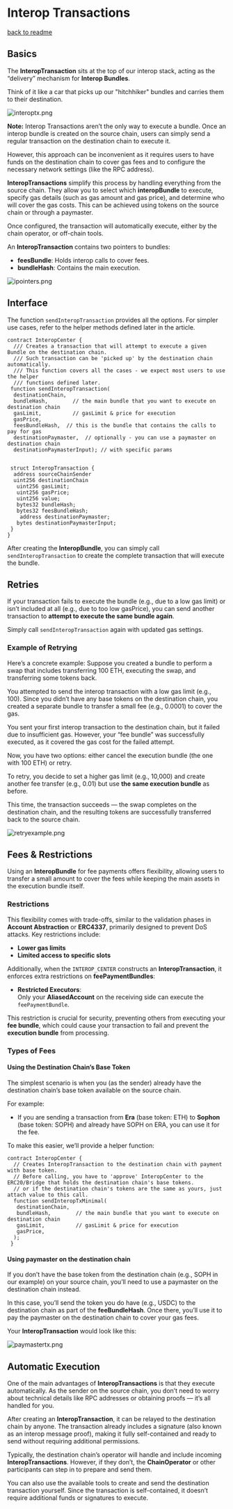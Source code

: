 # Interop Transactions
[back to readme](../../README.md)

## Basics

The **InteropTransaction** sits at the top of our interop stack, acting as the “delivery” mechanism for **Interop
Bundles**.

Think of it like a car that picks up our "hitchhiker" bundles and carries them to their destination.

![interoptx.png](../img/level_trigger.png)

**Note:** Interop Transactions aren’t the only way to execute a bundle. Once an interop bundle is created on the source
chain, users can simply send a regular transaction on the destination chain to execute it.

However, this approach can be inconvenient as it requires users to have funds on the destination chain to cover gas fees
and to configure the necessary network settings (like the RPC address).

**InteropTransactions** simplify this process by handling everything from the source chain. They allow you to select
which **interopBundle** to execute, specify gas details (such as gas amount and gas price), and determine who will cover
the gas costs. This can be achieved using tokens on the source chain or through a paymaster.

Once configured, the transaction will automatically execute, either by the chain operator, or off-chain
tools.

An **InteropTransaction** contains two pointers to bundles:

- **feesBundle**: Holds interop calls to cover fees.
- **bundleHash**: Contains the main execution.

![ipointers.png](../img/trigger.png)

## Interface

The function `sendInteropTransaction` provides all the options. For simpler use cases, refer to the helper methods
defined later in the article.

```solidity
contract InteropCenter {
  /// Creates a transaction that will attempt to execute a given Bundle on the destination chain.
  /// Such transaction can be 'picked up' by the destination chain automatically.
  /// This function covers all the cases - we expect most users to use the helper
  /// functions defined later.
 function sendInteropTransaction(
  destinationChain,
  bundleHash,        // the main bundle that you want to execute on destination chain
  gasLimit,          // gasLimit & price for execution
  gasPrice,
  feesBundleHash,  // this is the bundle that contains the calls to pay for gas
  destinationPaymaster,  // optionally - you can use a paymaster on destination chain
  destinationPaymasterInput); // with specific params


 struct InteropTransaction {
  address sourceChainSender
  uint256 destinationChain
   uint256 gasLimit;
   uint256 gasPrice;
   uint256 value;
   bytes32 bundleHash;
   bytes32 feesBundleHash;
    address destinationPaymaster;
   bytes destinationPaymasterInput;
 }
}
```

After creating the **InteropBundle**, you can simply call `sendInteropTransaction` to create the complete transaction
that will execute the bundle.

## Retries

If your transaction fails to execute the bundle (e.g., due to a low gas limit) or isn’t included at all (e.g., due to
too low gasPrice), you can send another transaction to **attempt to execute the same bundle again**.

Simply call `sendInteropTransaction` again with updated gas settings.

### Example of Retrying

Here’s a concrete example: Suppose you created a bundle to perform a swap that includes transferring 100 ETH, executing
the swap, and transferring some tokens back.

You attempted to send the interop transaction with a low gas limit (e.g., 100). Since you didn’t have any base tokens on
the destination chain, you created a separate bundle to transfer a small fee (e.g., 0.0001) to cover the gas.

You sent your first interop transaction to the destination chain, but it failed due to insufficient gas. However, your
“fee bundle” was successfully executed, as it covered the gas cost for the failed attempt.

Now, you have two options: either cancel the execution bundle (the one with 100 ETH) or retry.

To retry, you decide to set a higher gas limit (e.g., 10,000) and create another fee transfer (e.g., 0.01) but use **the
same execution bundle** as before.

This time, the transaction succeeds — the swap completes on the destination chain, and the resulting tokens are
successfully transferred back to the source chain.

![retryexample.png](../img/reexecute.png)

## Fees & Restrictions

Using an **InteropBundle** for fee payments offers flexibility, allowing users to transfer a small amount to cover the
fees while keeping the main assets in the execution bundle itself.

### Restrictions

This flexibility comes with trade-offs, similar to the validation phases in **Account Abstraction** or **ERC4337**,
primarily designed to prevent DoS attacks. Key restrictions include:

- **Lower gas limits**
- **Limited access to specific slots**

Additionally, when the `INTEROP_CENTER` constructs an **InteropTransaction**, it enforces extra restrictions on
**feePaymentBundles**:

- **Restricted Executors**:  
  Only your **AliasedAccount** on the receiving side can execute the `feePaymentBundle`.

This restriction is crucial for security, preventing others from executing your **fee bundle**, which could cause your
transaction to fail and prevent the **execution bundle** from processing.

### **Types of Fees**

#### Using the Destination Chain’s Base Token

The simplest scenario is when you (as the sender) already have the destination chain’s base token available on the
source chain.

For example:

- If you are sending a transaction from **Era** (base token: ETH) to **Sophon** (base token: SOPH) and already have SOPH
  on ERA, you can use it for the fee.

To make this easier, we’ll provide a helper function:

```solidity
contract InteropCenter {
  // Creates InteropTransaction to the destination chain with payment with base token.
  // Before calling, you have to 'approve' InteropCenter to the ERC20/Bridge that holds the destination chain's base tokens.
  // or if the destination chain's tokens are the same as yours, just attach value to this call.
  function sendInteropTxMinimal(
   destinationChain,
   bundleHash,        // the main bundle that you want to execute on destination chain
   gasLimit,          // gasLimit & price for execution
   gasPrice,
  );
 }
```

#### Using paymaster on the destination chain

If you don’t have the base token from the destination chain (e.g., SOPH in our example) on your source chain, you’ll
need to use a paymaster on the destination chain instead.

In this case, you’ll send the token you do have (e.g., USDC) to the destination chain as part of the **feeBundleHash**.
Once there, you’ll use it to pay the paymaster on the destination chain to cover your gas fees.

Your **InteropTransaction** would look like this:

![paymastertx.png](../img/trigger_paymaster.png)

## **Automatic Execution**

One of the main advantages of **InteropTransactions** is that they execute automatically. As the sender on the source
chain, you don’t need to worry about technical details like RPC addresses or obtaining proofs — it’s all handled for
you.

After creating an **InteropTransaction**, it can be relayed to the destination chain by anyone. The transaction already
includes a signature (also known as an interop message proof), making it fully self-contained and ready to send without
requiring additional permissions.

Typically, the destination chain’s operator will handle and include incoming **InteropTransactions**. However, if they
don’t, the **ChainOperator** or other participants can step in to prepare and send them.

You can also use the available tools to create and send the destination transaction yourself. Since the transaction is
self-contained, it doesn’t require additional funds or signatures to execute.

<!-- ![Usually destination chain operator will keep querying gateway to see if there are any messages for their chain.](../img/automatic_exec.png)

Once they see the message, they can request the proof from the **ChainOperator** and also fetch the **InteropBundles**
contained within the message (along with their respective proofs). -->

<!-- ![Operator getting necessary data from Gateway.](../img/automatic_exec_2.png)

As the final step, the operator can use the received data to create a regular transaction, which can then be sent to
their chain.

![Creating the final transaction to send to the destination chain](../img/automatic_exec_3.png)

The steps above don’t require any special permissions and can be executed by anyone.

While the **Gateway** was used above for tasks like providing proofs, if the Gateway becomes malicious, all this
information can still be constructed off-chain using data available on L1.

### How it Works Under the hood

We’ll modify the default account to accept interop proofs as signatures, seamlessly integrating with the existing ZKSync
native **Account Abstraction** model. See [Interop handler](../interop_handler.md) for more details. -->
